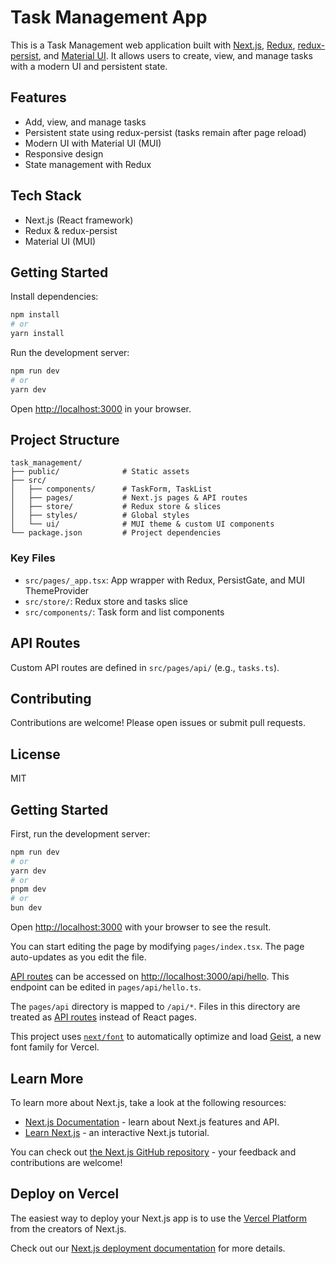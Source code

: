 # Task Management App

This is a Task Management web application built with [Next.js](https://nextjs.org), [Redux](https://redux.js.org/), [redux-persist](https://github.com/rt2zz/redux-persist), and [Material UI](https://mui.com/). It allows users to create, view, and manage tasks with a modern UI and persistent state.

## Features

- Add, view, and manage tasks
- Persistent state using redux-persist (tasks remain after page reload)
- Modern UI with Material UI (MUI)
- Responsive design
- State management with Redux

## Tech Stack

- Next.js (React framework)
- Redux & redux-persist
- Material UI (MUI)

## Getting Started

Install dependencies:

```bash
npm install
# or
yarn install
```

Run the development server:

```bash
npm run dev
# or
yarn dev
```

Open [http://localhost:3000](http://localhost:3000) in your browser.

## Project Structure

```
task_management/
├── public/              # Static assets
├── src/
│   ├── components/      # TaskForm, TaskList
│   ├── pages/           # Next.js pages & API routes
│   ├── store/           # Redux store & slices
│   ├── styles/          # Global styles
│   └── ui/              # MUI theme & custom UI components
└── package.json         # Project dependencies
```

### Key Files

- `src/pages/_app.tsx`: App wrapper with Redux, PersistGate, and MUI ThemeProvider
- `src/store/`: Redux store and tasks slice
- `src/components/`: Task form and list components

## API Routes

Custom API routes are defined in `src/pages/api/` (e.g., `tasks.ts`).

## Contributing

Contributions are welcome! Please open issues or submit pull requests.

## License

MIT

## Getting Started

First, run the development server:

```bash
npm run dev
# or
yarn dev
# or
pnpm dev
# or
bun dev
```

Open [http://localhost:3000](http://localhost:3000) with your browser to see the result.

You can start editing the page by modifying `pages/index.tsx`. The page auto-updates as you edit the file.

[API routes](https://nextjs.org/docs/pages/building-your-application/routing/api-routes) can be accessed on [http://localhost:3000/api/hello](http://localhost:3000/api/hello). This endpoint can be edited in `pages/api/hello.ts`.

The `pages/api` directory is mapped to `/api/*`. Files in this directory are treated as [API routes](https://nextjs.org/docs/pages/building-your-application/routing/api-routes) instead of React pages.

This project uses [`next/font`](https://nextjs.org/docs/pages/building-your-application/optimizing/fonts) to automatically optimize and load [Geist](https://vercel.com/font), a new font family for Vercel.

## Learn More

To learn more about Next.js, take a look at the following resources:

- [Next.js Documentation](https://nextjs.org/docs) - learn about Next.js features and API.
- [Learn Next.js](https://nextjs.org/learn-pages-router) - an interactive Next.js tutorial.

You can check out [the Next.js GitHub repository](https://github.com/vercel/next.js) - your feedback and contributions are welcome!

## Deploy on Vercel

The easiest way to deploy your Next.js app is to use the [Vercel Platform](https://vercel.com/new?utm_medium=default-template&filter=next.js&utm_source=create-next-app&utm_campaign=create-next-app-readme) from the creators of Next.js.

Check out our [Next.js deployment documentation](https://nextjs.org/docs/pages/building-your-application/deploying) for more details.
